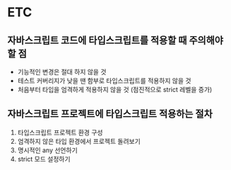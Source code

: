 # ETC

## 자바스크립트 코드에 타입스크립트를 적용할 때 주의해야 할 점

- 기능적인 변경은 절대 하지 않을 것
- 테스트 커버리지가 낮을 땐 함부로 타입스크립트를 적용하지 않을 것
- 처음부터 타입을 엄격하게 적용하지 않을 것 (점진적으로 strict 레벨을 증가)

## 자바스크립트 프로젝트에 타입스크립트 적용하는 절차

1. 타입스크립트 프로젝트 환경 구성
2. 엄격하지 않은 타입 환경에서 프로젝트 돌려보기
3. 명시적인 any 선언하기
4. strict 모드 설정하기
